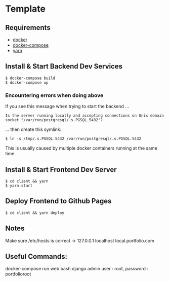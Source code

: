 # Template

## Requirements

* [docker](https://docs.docker.com/engine/installation/linux/docker-ce/ubuntu/)
* [docker-compose](https://docs.docker.com/compose/install/#install-compose)
* [yarn](https://yarnpkg.com/en/docs/install)

## Install & Start Backend Dev Services

```
$ docker-compose build
$ docker-compose up
```
### Encountering errors when doing above
If you see this message when trying to start the backend ...
```
Is the server running locally and accepting connections on Unix domain socket "/var/run/postgresql/.s.PGSQL.5432"?
```
... then create this symlink:
```
$ ln -s /tmp/.s.PGSQL.5432 /var/run/postgresql/.s.PGSQL.5432
```
This is usually caused by multiple docker containers running at the same time.

## Install & Start Frontend Dev Server

```
$ cd client && yarn
$ yarn start
```

## Deploy Frontend to Github Pages

```
$ cd client && yarn deploy
```

## Notes
Make sure /etc/hosts is correct
-> 127.0.0.1  localhost local.portfolio.com


## Useful Commands:
docker-compose run web bash
django admin user : root, password : portfolioroot
